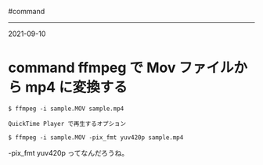 #command 

---
2021-09-10

# command ffmpeg で Mov ファイルから mp4 に変換する

```shell
$ ffmpeg -i sample.MOV sample.mp4

QuickTime Player で再生するオプション

$ ffmpeg -i sample.MOV -pix_fmt yuv420p sample.mp4
```

-pix_fmt yuv420p ってなんだろうね。
